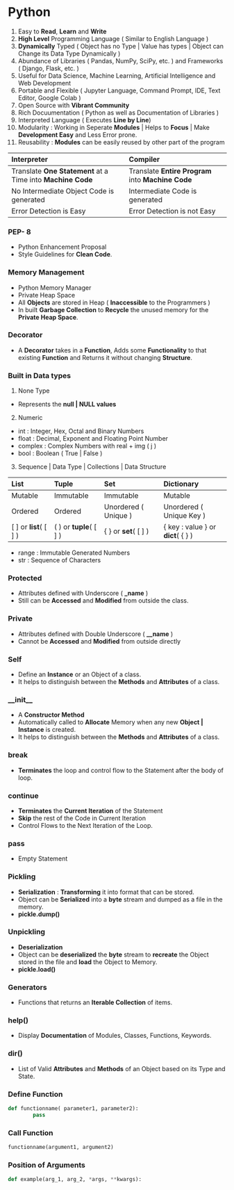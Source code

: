 # Python

1. Easy to **Read**, **Learn** and **Write**
2. **High Level** Programming Language ( Similar to English Language )
3. **Dynamically** Typed ( Object has no Type | Value has types | Object can Change its Data Type Dynamically )
4. Abundance of Libraries ( Pandas, NumPy, SciPy, etc. ) and Frameworks ( Django, Flask, etc. )
5. Useful for Data Science, Machine Learning, Artificial Intelligence and Web Development
6. Portable and Flexible ( Jupyter Language, Command Prompt, IDE, Text Editor, Google Colab )
7. Open Source with **Vibrant Community**
8. Rich Docuumentation ( Python as well as Documentation of Libraries )
9. Interpreted Language ( Executes **Line by Line**)
10. Modularity : Working in Seperate **Modules** | Helps to **Focus** | Make **Development Easy** and Less Error prone.
11. Reusability : **Modules** can be easily reused by other part of the program

| Interpreter                                                 | Compiler                                           |
| :---                                                        | :---                                               |
| Translate **One Statement** at a Time into **Machine Code** | Translate **Entire Program** into **Machine Code** |
| No Intermediate Object Code is generated                    | Intermediate Code is generated                     |
| Error Detection is Easy                                     | Error Detection is not Easy                        |

### PEP- 8
- Python Enhancement Proposal
- Style Guidelines for **Clean Code**.

### Memory Management 
- Python Memory Manager
- Private Heap Space
- All **Objects** are stored in Heap ( **Inaccessible** to the Programmers )
- In built **Garbage Collection** to **Recycle** the unused memory for the **Private Heap Space**.

### Decorator
- A **Decorator** takes in a **Function**, Adds some **Functionality** to that existing **Function** and Returns it without changing **Structure**.

### Built in Data types
1. None Type  
- Represents the **null | NULL values**

2. Numeric
- int : Integer, Hex, Octal and Binary Numbers 
- float : Decimal, Exponent and Floating Point Number
- complex : Complex Numbers with real + img ( j )
- bool : Boolean ( True | False )

3. Sequence | Data Type | Collections | Data Structure

List | Tuple | Set | Dictionary
:--- | :--- | :--- | :---
Mutable | Immutable | Immutable | Mutable
Ordered | Ordered | Unordered ( Unique ) | Unordered ( Unique Key )
\[ \] or **list**( \[ \] ) | \( \) or **tuple**( \[ \] ) | \{ \} or **set**( \[ \] ) | \{ key : value \} or **dict**( \{ \} )

- range : Immutable Generated Numbers 
- str : Sequence of Characters

### Protected 
- Attributes defined with Underscore ( **\_name** )
- Still can be **Accessed** and **Modified** from outside the class.

### Private 
- Attributes defined with Double Underscore ( **\_\_name** )
- Cannot be **Accessed** and **Modified** from outside directly

### Self
- Define an **Instance** or an Object of a class.
- It helps to distinguish between the **Methods** and **Attributes** of a class.

### \_\_init\_\_
- A **Constructor Method**
- Automatically called to **Allocate** Memory when any new **Object | Instance** is created.
- It helps to distinguish between the **Methods** and **Attributes** of a class.

### break
- **Terminates** the loop and control flow to the Statement after the body of loop.

### continue
- **Terminates** the **Current Iteration** of the Statement
- **Skip** the rest of the Code in Current Iteration
- Control Flows to the Next Iteration of the Loop.

### pass
- Empty Statement 

### Pickling
- **Serialization** : **Transforming** it into format that can be stored.
- Object can be **Serialized** into a **byte** stream and dumped as a file in the memory.
- **pickle.dump()**

### Unpickling
- **Deserialization**
- Object can be **deserialized** the **byte** stream to **recreate** the Object stored in the file and **load** the Object to Memory.
- **pickle.load()**

### Generators
- Functions that returns an **Iterable Collection** of items.

### help()
- Display **Documentation** of Modules, Classes, Functions, Keywords.

### dir()
- List of Valid **Attributes** and **Methods** of an Object based on its Type and State.

### Define Function

``` Python
def functionname( parameter1, parameter2):
        pass
```        

### Call Function

```Python
functionname(argument1, argument2)
```

### Position of Arguments

```Python
def example(arg_1, arg_2, *args, **kwargs):
```
